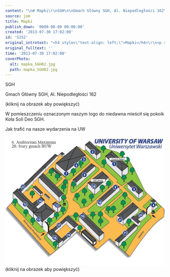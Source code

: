 ```yaml
---
content: "\n# Mapki\r\nSGH\n\nGmach Główny SGH, Al. Niepodległości 162\n\n\r\n[](images/strona/mapka_SGH02.jpg)\n[![images/strona/mapka_SGH02.jpg](images/strona/mapka_SGH02.jpg)](images/strona/mapka_SGH02.jpg) \n(kliknij na obrazek aby powiększyć) \_\n\r\n\nW pomieszczeniu oznaczonym naszym logo do niedawna mieścił się pokoik Koła Soli Deo SGH.\n\r\n\n\n\r\n\nJak trafić na nasze wydarzenia na UW\n\r\n\n[](images/strona/mapka_UW.jpg)\n[![images/strona/mapka_UW.jpg](images/strona/mapka_UW.jpg)](images/strona/mapka_UW.jpg)\n(kliknij na obrazek aby powiększyć)\n"
source: jom
title: Mapki
publish_down: '0000-00-00 00:00:00'
created: '2013-07-30 17:02:00'
id: '5252'
original_introtext: "<h4 style=\"text-align: left;\">Mapki</h4>\r\n<p style=\"text-align: left;\"><span style=\"text-decoration: underline;\"><br />SGH<br /></span><br />Gmach Główny SGH, Al. Niepodległości 162<br /><br /><br /></p>\r\n<p style=\"text-align: center;\"><br /><a href=\"images/strona/mapka_SGH02.jpg\" target=\"_blank\"><img src=\"images/strona/mapka_SGH02.jpg\" border=\"0\" width=\"550\" height=\"220\" style=\"border-width: 0px; border-color: currentColor; border-style: none; border: 0;\" /></a> <br />(kliknij na obrazek aby powiększyć) \_</p>\r\n<p style=\"text-align: center;\">W pomieszczeniu oznaczonym naszym logo do niedawna mieścił się pokoik Koła Soli Deo SGH.</p>\r\n<p><span style=\"text-decoration: underline;\"><br /><br /></span></p>\r\n<p><span style=\"text-decoration: underline;\">Jak trafić na nasze wydarzenia na UW</span></p>\r\n<p style=\"text-align: center;\"><a href=\"images/strona/mapka_UW.jpg\" target=\"_blank\"><span style=\"text-decoration: underline;\"><img src=\"images/strona/mapka_UW.jpg\" border=\"0\" width=\"400\" height=\"300\" style=\"border-width: 0px; border-color: currentColor; border-style: none;\" /></span></a><br />(kliknij na obrazek aby powiększyć)</p>"
original_fulltext: ''
time: '2013-07-30 17:02:00'
coverPhoto:
  alt: mapka_SGH02.jpg
  path: mapka_SGH02.jpg
---
```

SGH

Gmach Główny SGH, Al. Niepodległości 162


[](mapka_SGH02.jpg)
[](mapka_SGH02.jpg) 
(kliknij na obrazek aby powiększyć)  


W pomieszczeniu oznaczonym naszym logo do niedawna mieścił się pokoik Koła Soli Deo SGH.





Jak trafić na nasze wydarzenia na UW


[](mapka_UW.jpg)
[![mapka_UW.jpg](mapka_UW.jpg)](mapka_UW.jpg)
(kliknij na obrazek aby powiększyć)


<!--{{json:{"created_date":"2013-07-30 17:02:00","publish_down":"0000-00-00 00:00:00","id":"5252"}}}-->